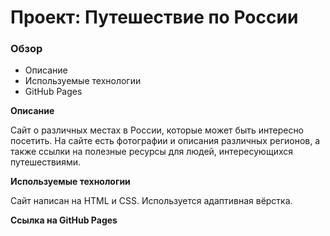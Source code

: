 # Проект: Путешествие по России

### Обзор
* Описание
* Используемые технологии
* GitHub Pages

**Описание**

Сайт о различных местах в России, которые может быть интересно посетить.
На сайте есть фотографии и описания различных регионов, а также ссылки на полезные ресурсы для людей, интересующихся путешествиями.

**Используемые технологии**

Сайт написан на HTML и CSS. Используется адаптивная вёрстка.

**Ссылка на GitHub Pages**

